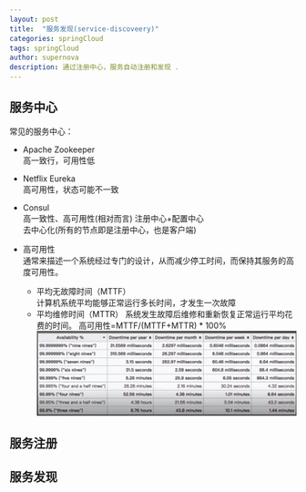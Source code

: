 ```yaml
---
layout: post
title:  "服务发现(service-discoveery)"
categories: springCloud
tags: springCloud
author: supernova
description: 通过注册中心，服务自动注册和发现 .
---
```

## 服务中心
常见的服务中心：
* Apache Zookeeper  
高一致行，可用性低  
* Netflix Eureka  
高可用性，状态可能不一致  
* Consul  
高一致性、高可用性(相对而言)
注册中心+配置中心  
去中心化(所有的节点即是注册中心，也是客户端)  

* 高可用性  
通常来描述一个系统经过专门的设计，从而减少停工时间，而保持其服务的高度可用性。  
    * 平均无故障时间（MTTF）  
    计算机系统平均能够正常运行多长时间，才发生一次故障
    * 平均维修时间（MTTR）
    系统发生故障后维修和重新恢复正常运行平均花费的时间。
高可用性=MTTF/(MTTF+MTTR) * 100%  
![avatar](assets/img/highlevel.png)


## 服务注册
## 服务发现
   